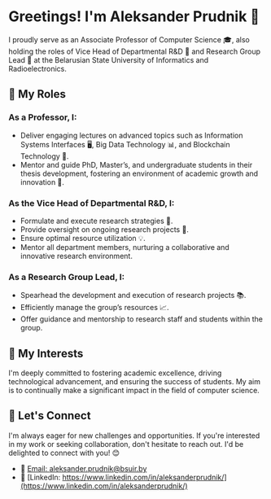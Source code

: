 # Greetings! I'm Aleksander Prudnik 👋

I proudly serve as an Associate Professor of Computer Science 🎓, also holding the roles of Vice Head of Departmental R&D 🚀 and Research Group Lead 🧪 at the Belarusian State University of Informatics and Radioelectronics.

## 🎯 My Roles

### As a Professor, I:
- Deliver engaging lectures on advanced topics such as Information Systems Interfaces 🖥️, Big Data Technology 📊, and Blockchain Technology 🔗.
- Mentor and guide PhD, Master’s, and undergraduate students in their thesis development, fostering an environment of academic growth and innovation 🌱.

### As the Vice Head of Departmental R&D, I:
- Formulate and execute research strategies 📝.
- Provide oversight on ongoing research projects 🔬.
- Ensure optimal resource utilization 💡.
- Mentor all department members, nurturing a collaborative and innovative research environment.

### As a Research Group Lead, I:
- Spearhead the development and execution of research projects 📚.
- Efficiently manage the group’s resources 📈.
- Offer guidance and mentorship to research staff and students within the group.

## 🚀 My Interests

I'm deeply committed to fostering academic excellence, driving technological advancement, and ensuring the success of students. My aim is to continually make a significant impact in the field of computer science.

## 🤝 Let's Connect

I'm always eager for new challenges and opportunities. If you're interested in my work or seeking collaboration, don't hesitate to reach out. I'd be delighted to connect with you! 😊

- 📧 [Email: aleksander.prudnik@bsuir.by](aleksander.prudnik@bsuir.by)
- 🔗 [LinkedIn: https://www.linkedin.com/in/aleksanderprudnik/](https://www.linkedin.com/in/aleksanderprudnik/)

